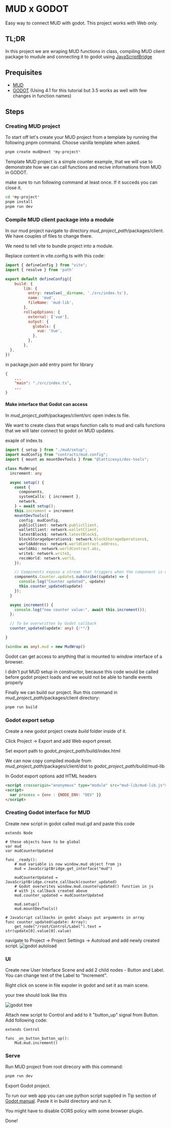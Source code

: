 # MUD x GODOT

Easy way to connect MUD with godot. This project works with Web only.

## TL;DR
In this project we are wraping MUD functions in class, compiling MUD client package to mudule and connecting it
to godot using [JavaScriptBridge](https://docs.godotengine.org/en/latest/classes/class_javascriptbridge.html)

## Prequisites

 - [MUD](https://mud.dev/quick-start)
 - [GODOT](https://godotengine.org/) (Using 4.1 for this tutorial but 3.5 works as well with few changes in function names)

## Steps

### Creating MUD project
To start off let's create your MUD project from a template by running
the following pnpm command. Choose vanilla template when asked. 

```bash
pnpm create mud@next *my-project*
```

Template MUD project is a simple counter example, that we will use to demonstrate how we can call functions and recive
informations from MUD in GODOT.

make sure to run following command at least once.
If it succeds you can close it.

```bash
cd *my-project*
pnpm install
pnpm run dev
```

### Compile MUD client package into a module

In our mud project navigate to directory *mud_project_path*/packages/client.
We have couples of files to change there.

We need to tell vite to bundle project into a module.

Replace content in vite.config.ts with this code:
```js
import { defineConfig } from "vite";
import { resolve } from 'path'

export default defineConfig({
    build: {
        lib: {
          entry: resolve(__dirname, './src/index.ts'),
          name: 'mud',
          fileName: 'mud-lib',
        },
        rollupOptions: {
          external: ['vue'],
          output: {
            globals: {
              vue: 'Vue',
            },
          },
        },
  },
})
```

in package.json add entry point for library
```json
{
    ...
    "main": "./src/index.ts",
    ...
}
```

#### Make interface that Godot can access

In *mud_project_path*/packages/client/src open index.ts file.

We want to create class that wraps function calls to mud and calls functions
that we will later connect to godot on MUD updates.

exaple of index.ts
```typescript
import { setup } from "./mud/setup";
import mudConfig from "contracts/mud.config";
import { mount as mountDevTools } from "@latticexyz/dev-tools";

class MudWrap{
  increment: any

  async setup() {
    const {
      components,
      systemCalls: { increment },
      network,
    } = await setup();
    this.increment = increment
    mountDevTools({
      config: mudConfig,
      publicClient: network.publicClient,
      walletClient: network.walletClient,
      latestBlock$: network.latestBlock$,
      blockStorageOperations$: network.blockStorageOperations$,
      worldAddress: network.worldContract.address,
      worldAbi: network.worldContract.abi,
      write$: network.write$,
      recsWorld: network.world,
    });

    // Components expose a stream that triggers when the component is updated.
    components.Counter.update$.subscribe((update) => {
      console.log("Counter updated", update)
      this.counter_updated(update)
    });
  }

  async increment() {
    console.log("new counter value:", await this.increment());
  };

  // To be overwritten by Godot callback
  counter_updated(update: any) {/**/}

}

(window as any).mud = new MudWrap()
```

Godot can get access to anything that is mounted to *window* interface of a browser.

I didn't put MUD setup in constructor, because this code would be called
before godot project loads and we would not be able to handle events properly

Finally we can build our project. Run this command in *mud_project_path*/packages/client directory:
```bash
pnpm run build
```

### Godot export setup
Create a new godot project create *build* folder inside of it.

Click Project -> Export and add Web export preset.

Set export path to *godot_project_path*/build/index.html

We can now copy compiled module from
*mud_project_path*/packages/client/dist to
*godot_project_path*/build/mud-lib

In Godot export options add HTML headers

```html
<script crossorigin="anonymous" type="module" src="mud-lib/mud-lib.js"></script>
<script>
  var process = {env : {NODE_ENV: "DEV" }}
</script>
```

### Creating Godot interface for MUD

Create new script in godot called mud.gd and paste this code

```gdscript
extends Node

# these objects have to be global
var mud
var mudCounterUpdated

func _ready():
	# mud variable is now window.mud object from js
	mud = JavaScriptBridge.get_interface("mud")

	mudCounterUpdated = JavaScriptBridge.create_callback(counter_updated)
	# Godot overwrites window.mud.counterupdated() function in js
	# with js callback created above
	mud.counter_updated = mudCounterUpdated

	mud.setup()
	mud.mountDevTools()

# JavaScript callbacks in godot always put arguments in array
func counter_updated(update: Array):
	get_node("/root/Control/Label").text = str(update[0].value[0].value)
```

navigate to Project -> Project Settings -> Autoload and add newly created script.
![godot autoload](/imgs/autoload.png)

### UI

Create new User Interface Scene and add 2 child nodes - Button and Label.
You can change text of the Label to "Increment".

Right click on scene in file expoler in godot and set it as main scene.

your tree should look like this

![godot tree](/imgs/godot_tree.png)

Attach new script to Control and add to it "button_up" signal from Button. Add following code:

```gdscript
extends Control

func _on_button_button_up():
	Mud.mud.increment()
```

### Serve

Run MUD project from root direcory with this command:
```bash
pnpm run dev
```

Export Godot project.

To run our web app you can use python script supplied in Tip
section of [Godot manual](https://docs.godotengine.org/en/latest/tutorials/export/exporting_for_web.html#serving-the-files).
Paste it in build directory and run it.

You might have to disable CORS policy with some browser plugin.

Done!
